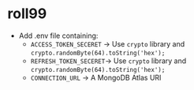 # roll99

- Add .env file containing:
    - `ACCESS_TOKEN_SECERET` -> Use `crypto` library and `crypto.randomByte(64).toString('hex');`
    - `REFRESH_TOKEN_SECERET`-> Use `crypto` library and `crypto.randomByte(64).toString('hex');`
    - `CONNECTION_URL` -> A MongoDB Atlas URI
